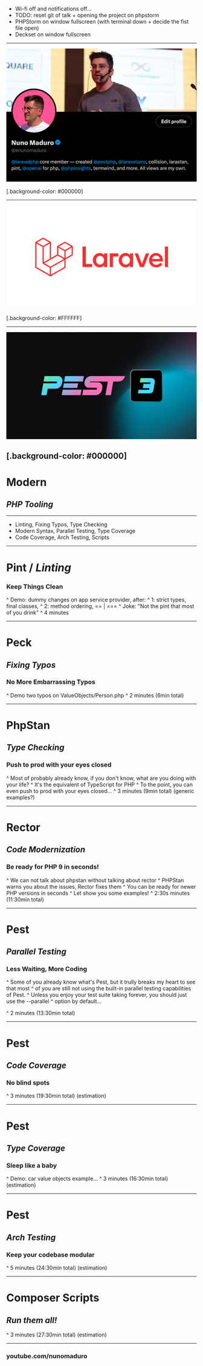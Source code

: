 - Wi-fi off and notifications off...
- TODO: reset git of talk + opening the project on phpstorm
- PHPStorm on window fullscreen (with terminal down + decide the fist file open)
- Deckset on window fullscreen

---

![FIT](twitter.png)

[.background-color: #000000]

---

![inline](laravel.png)

[.background-color: #FFFFFF]

---

![](og.png)

[.background-color: #000000]
---

# Modern
## _PHP Tooling_

---

- Linting, Fixing Typos, Type Checking
- Modern Syntax, Parallel Testing, Type Coverage
- Code Coverage, Arch Testing, Scripts

---

# Pint / _Linting_
### Keep Things Clean

^ Demo: dummy changes on app service provider, after:
^ 1: strict types, final classes,
^ 2: method ordering, == | ===
^ Joke: "Not the pint that most of you drink"
^ 4 minutes

---

# Peck
## _Fixing Typos_
### No More Embarrassing Typos

^ Demo two typos on ValueObjects/Person.php
^ 2 minutes (6min total)

---

# PhpStan
## _Type Checking_
### Push to prod with your eyes closed

^ Most of probably already know, if you don't know, what are you doing with your life?
^ It's the equivalent of TypeScript for PHP
^ To the point, you can even push to prod with your eyes closed...
^ 3 minutes (9min total) (generic examples?)

---

# Rector
## _Code Modernization_
### Be ready for PHP 9 in seconds!

^ We can not talk about phpstan without talking about rector
^ PHPStan warns you about the issues, Rector fixes them
^ You can be ready for newer PHP versions in seconds
^ Let show you some examples!
^ 2:30s minutes (11:30min total)

---

# Pest
## _Parallel Testing_
### Less Waiting, More Coding

^ Some of you already know what's Pest, but it trully breaks my heart to see that most
^ of you are still not using the built-in parallel testing capabilities of Pest.
^ Unless you enjoy your test suite taking forever, you should just use the --parallel
^ option by default...

^ 2 minutes (13:30min total)

---

# Pest
## _Code Coverage_
### No blind spots

^ 3 minutes (19:30min total) (estimation)

---

# Pest
## _Type Coverage_
### Sleep like a baby


^ Demo: car value objects example...
^ 3 minutes (16:30min total) (estimation)

---

# Pest
## _Arch Testing_
### Keep your codebase modular

^ 5 minutes (24:30min total) (estimation)

---

# Composer Scripts
## _Run them all!_

^ 3 minutes (27:30min total) (estimation)

---

### **youtube.com/nunomaduro**
